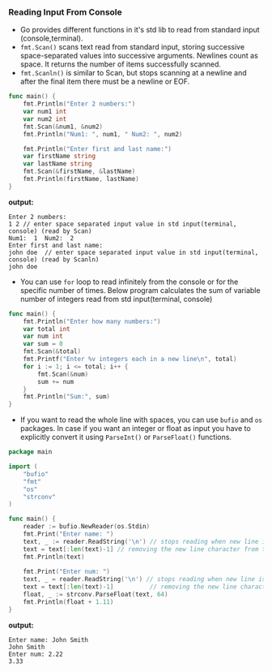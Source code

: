 ### Reading Input From Console
* Go provides different functions in it's std lib to read from standard input (console,terminal).
* `fmt.Scan()` scans text read from standard input, storing successive space-separated values into successive arguments. Newlines count as space. It returns the number of items successfully scanned.
* `fmt.Scanln()` is similar to Scan, but stops scanning at a newline and after the final item there must be a newline or EOF.
```go
func main() {
	fmt.Println("Enter 2 numbers:")
	var num1 int
	var num2 int
	fmt.Scan(&num1, &num2)
	fmt.Println("Num1: ", num1, " Num2: ", num2)

	fmt.Println("Enter first and last name:")
	var firstName string
	var lastName string
	fmt.Scan(&firstName, &lastName)
	fmt.Println(firstName, lastName)
}
```
**output:**
```
Enter 2 numbers:
1 2 // enter space separated input value in std input(terminal, console) (read by Scan)
Num1:  1  Num2:  2
Enter first and last name:
john doe  // enter space separated input value in std input(terminal, console) (read by Scanln)
john doe
```
* You can use `for` loop to read infinitely from the console or for the specific number of times. Below program calculates the sum of variable number of integers read from std input(terminal, console)
```go
func main() {
	fmt.Println("Enter how many numbers:")
	var total int
	var num int
	var sum = 0
	fmt.Scan(&total)
	fmt.Printf("Enter %v integers each in a new line\n", total)
	for i := 1; i <= total; i++ {
		fmt.Scan(&num)
		sum += num
	}
	fmt.Println("Sum:", sum)
}
```
* If you want to read the whole line with spaces, you can use `bufio` and `os` packages. In case if you want an integer or float as input you have to explicitly convert it using `ParseInt()` or `ParseFloat()` functions.
```go
package main

import (
	"bufio"
	"fmt"
    "os"
    "strconv"
)

func main() {
	reader := bufio.NewReader(os.Stdin)
	fmt.Print("Enter name: ")
	text, _ := reader.ReadString('\n') // stops reading when new line is encountered
	text = text[:len(text)-1] // removing the new line character from the end
    fmt.Println(text)
    
    fmt.Print("Enter num: ")
	text, _ = reader.ReadString('\n') // stops reading when new line is encountered
	text = text[:len(text)-1]          // removing the new line character from the end
	float, _ := strconv.ParseFloat(text, 64)
	fmt.Println(float + 1.11)
}
```
**output:**
```
Enter name: John Smith
John Smith
Enter num: 2.22
3.33
```